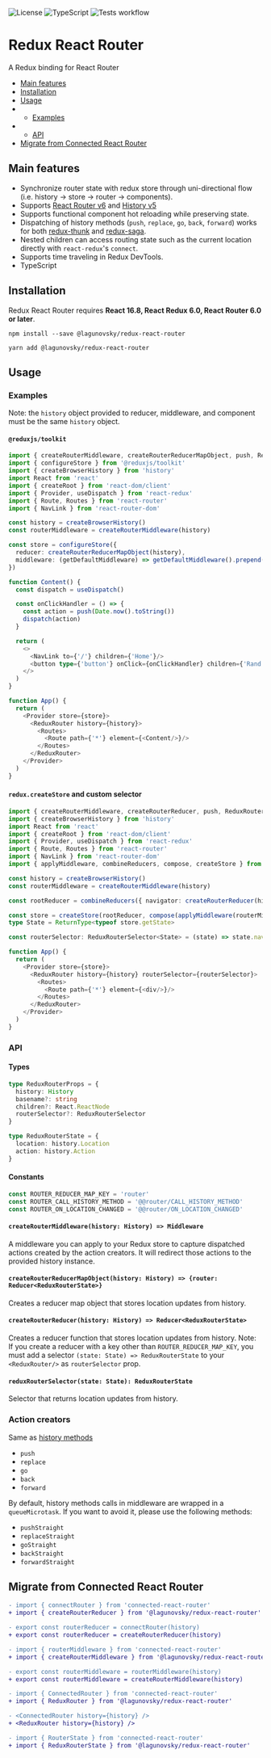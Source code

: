 ![License](https://img.shields.io/github/license/lagunovsky/redux-react-router)
![TypeScript](https://img.shields.io/badge/typescript-%3E%3D4.0.0-blue)
![Tests workflow](https://github.com/lagunovsky/redux-react-router/actions/workflows/publish.yml/badge.svg)

Redux React Router
======================

A Redux binding for React Router

- [Main features](#main-features)
- [Installation](#installation)
- [Usage](#usage)
- - [Examples](#examples)
- - [API](#api)
- [Migrate from Connected React Router](#migrate-from-connected-react-router)

## Main features

- Synchronize router state with redux store through uni-directional flow (i.e. history -> store -> router -> components).
- Supports [React Router v6](https://github.com/ReactTraining/react-router/tree/dev) and [History v5](https://github.com/ReactTraining/history)
- Supports functional component hot reloading while preserving state.
- Dispatching of history methods (`push`, `replace`, `go`, `back`, `forward`) works for both [redux-thunk](https://github.com/gaearon/redux-thunk)
  and [redux-saga](https://github.com/yelouafi/redux-saga).
- Nested children can access routing state such as the current location directly with `react-redux`'s `connect`.
- Supports time traveling in Redux DevTools.
- TypeScript

## Installation

Redux React Router requires **React 16.8, React Redux 6.0, React Router 6.0 or later**.

```shell
npm install --save @lagunovsky/redux-react-router
```

```shell
yarn add @lagunovsky/redux-react-router
```

## Usage

### Examples

Note: the `history` object provided to reducer, middleware, and component must be the same `history` object.

#### `@reduxjs/toolkit`

```typescript jsx
import { createRouterMiddleware, createRouterReducerMapObject, push, ReduxRouter } from '@lagunovsky/redux-react-router'
import { configureStore } from '@reduxjs/toolkit'
import { createBrowserHistory } from 'history'
import React from 'react'
import { createRoot } from 'react-dom/client'
import { Provider, useDispatch } from 'react-redux'
import { Route, Routes } from 'react-router'
import { NavLink } from 'react-router-dom'

const history = createBrowserHistory()
const routerMiddleware = createRouterMiddleware(history)

const store = configureStore({
  reducer: createRouterReducerMapObject(history),
  middleware: (getDefaultMiddleware) => getDefaultMiddleware().prepend(routerMiddleware),
})

function Content() {
  const dispatch = useDispatch()

  const onClickHandler = () => {
    const action = push(Date.now().toString())
    dispatch(action)
  }

  return (
    <>
      <NavLink to={'/'} children={'Home'}/>
      <button type={'button'} onClick={onClickHandler} children={'Rand'}/>
    </>
  )
}

function App() {
  return (
    <Provider store={store}>
      <ReduxRouter history={history}>
        <Routes>
          <Route path={'*'} element={<Content/>}/>
        </Routes>
      </ReduxRouter>
    </Provider>
  )
}
```

#### `redux.createStore` and custom selector

```typescript jsx
import { createRouterMiddleware, createRouterReducer, push, ReduxRouter, ReduxRouterSelector } from '@lagunovsky/redux-react-router'
import { createBrowserHistory } from 'history'
import React from 'react'
import { createRoot } from 'react-dom/client'
import { Provider, useDispatch } from 'react-redux'
import { Route, Routes } from 'react-router'
import { NavLink } from 'react-router-dom'
import { applyMiddleware, combineReducers, compose, createStore } from 'redux'

const history = createBrowserHistory()
const routerMiddleware = createRouterMiddleware(history)

const rootReducer = combineReducers({ navigator: createRouterReducer(history) })

const store = createStore(rootReducer, compose(applyMiddleware(routerMiddleware)))
type State = ReturnType<typeof store.getState>

const routerSelector: ReduxRouterSelector<State> = (state) => state.navigator

function App() {
  return (
    <Provider store={store}>
      <ReduxRouter history={history} routerSelector={routerSelector}>
        <Routes>
          <Route path={'*'} element={<div/>}/>
        </Routes>
      </ReduxRouter>
    </Provider>
  )
}
```

### API

#### Types

```typescript jsx
type ReduxRouterProps = {
  history: History
  basename?: string
  children?: React.ReactNode
  routerSelector?: ReduxRouterSelector 
}
```

```typescript jsx
type ReduxRouterState = {
  location: history.Location
  action: history.Action
}
```

#### Constants

```typescript jsx
const ROUTER_REDUCER_MAP_KEY = 'router'
const ROUTER_CALL_HISTORY_METHOD = '@@router/CALL_HISTORY_METHOD'
const ROUTER_ON_LOCATION_CHANGED = '@@router/ON_LOCATION_CHANGED'
```

#### `createRouterMiddleware(history: History) => Middleware`

A middleware you can apply to your Redux store to capture dispatched actions created by the action creators. 
It will redirect those actions to the provided history instance.

#### `createRouterReducerMapObject(history: History) => {router: Reducer<ReduxRouterState>}`

Creates a reducer map object that stores location updates from history.

#### `createRouterReducer(history: History) => Reducer<ReduxRouterState>`

Creates a reducer function that stores location updates from history.
Note: If you create a reducer with a key other than `ROUTER_REDUCER_MAP_KEY`, 
you must add a selector `(state: State) => ReduxRouterState` to your `<ReduxRouter/>` as `routerSelector` prop.

#### `reduxRouterSelector(state: State): ReduxRouterState`

Selector that returns location updates from history.

### Action creators

Same as [history methods](https://github.com/remix-run/history/blob/dev/docs/navigation.md)

- `push`
- `replace`
- `go` 
- `back`
- `forward`

By default, history methods calls in middleware are wrapped in a `queueMicrotask`. If you want to avoid it, please use the following methods:

- `pushStraight` 
- `replaceStraight` 
- `goStraight` 
- `backStraight` 
- `forwardStraight`

## Migrate from Connected React Router

```diff
- import { connectRouter } from 'connected-react-router'
+ import { createRouterReducer } from '@lagunovsky/redux-react-router'

- export const routerReducer = connectRouter(history)
+ export const routerReducer = createRouterReducer(history)
```

```diff
- import { routerMiddleware } from 'connected-react-router'
+ import { createRouterMiddleware } from '@lagunovsky/redux-react-router'

- export const routerMiddleware = routerMiddleware(history)
+ export const routerMiddleware = createRouterMiddleware(history)
```

```diff
- import { ConnectedRouter } from 'connected-react-router'
+ import { ReduxRouter } from '@lagunovsky/redux-react-router'

- <ConnectedRouter history={history} />
+ <ReduxRouter history={history} />
```

```diff
- import { RouterState } from 'connected-react-router'
+ import { ReduxRouterState } from '@lagunovsky/redux-react-router'
```
